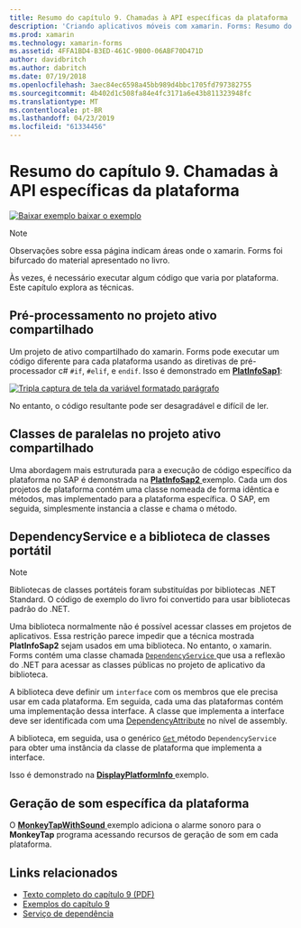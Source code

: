 ```yaml
---
title: Resumo do capítulo 9. Chamadas à API específicas da plataforma
description: 'Criando aplicativos móveis com xamarin. Forms: Resumo do capítulo 9. Chamadas à API específicas da plataforma'
ms.prod: xamarin
ms.technology: xamarin-forms
ms.assetid: 4FFA1BD4-B3ED-461C-9B00-06ABF70D471D
author: davidbritch
ms.author: dabritch
ms.date: 07/19/2018
ms.openlocfilehash: 3aec84ec6598a45bb989d4bbc1705fd797382755
ms.sourcegitcommit: 4b402d1c508fa84e4fc3171a6e43b811323948fc
ms.translationtype: MT
ms.contentlocale: pt-BR
ms.lasthandoff: 04/23/2019
ms.locfileid: "61334456"
---
```

# <a name="summary-of-chapter-9-platform-specific-api-calls"></a>Resumo do capítulo 9. Chamadas à API específicas da plataforma

[![Baixar exemplo](~/media/shared/download.png) baixar o exemplo](https://github.com/xamarin/xamarin-forms-book-samples/tree/master/Chapter09)

> [!NOTE] 
> Observações sobre essa página indicam áreas onde o xamarin. Forms foi bifurcado do material apresentado no livro.

Às vezes, é necessário executar algum código que varia por plataforma. Este capítulo explora as técnicas.

## <a name="preprocessing-in-the-shared-asset-project"></a>Pré-processamento no projeto ativo compartilhado

Um projeto de ativo compartilhado do xamarin. Forms pode executar um código diferente para cada plataforma usando as diretivas de pré-processador c# `#if`, `#elif`, e `endif`. Isso é demonstrado em [ **PlatInfoSap1**](https://github.com/xamarin/xamarin-forms-book-samples/tree/master/Chapter09/PlatInfoSap1):

[![Tripla captura de tela da variável formatado parágrafo](images/ch09fg01-small.png "modelo de dispositivo e o sistema operacional")](images/ch09fg01-large.png#lightbox "modelo do dispositivo e o sistema operacional")

No entanto, o código resultante pode ser desagradável e difícil de ler.

## <a name="parallel-classes-in-the-shared-asset-project"></a>Classes de paralelas no projeto ativo compartilhado

Uma abordagem mais estruturada para a execução de código específico da plataforma no SAP é demonstrada na [ **PlatInfoSap2** ](https://github.com/xamarin/xamarin-forms-book-samples/tree/master/Chapter09/PlatInfoSap2) exemplo. Cada um dos projetos de plataforma contém uma classe nomeada de forma idêntica e métodos, mas implementado para a plataforma específica. O SAP, em seguida, simplesmente instancia a classe e chama o método.

## <a name="dependencyservice-and-the-portable-class-library"></a>DependencyService e a biblioteca de classes portátil

> [!NOTE] 
> Bibliotecas de classes portáteis foram substituídas por bibliotecas .NET Standard. O código de exemplo do livro foi convertido para usar bibliotecas padrão do .NET.

Uma biblioteca normalmente não é possível acessar classes em projetos de aplicativos. Essa restrição parece impedir que a técnica mostrada **PlatInfoSap2** sejam usados em uma biblioteca. No entanto, o xamarin. Forms contém uma classe chamada [ `DependencyService` ](xref:Xamarin.Forms.DependencyService) que usa a reflexão do .NET para acessar as classes públicas no projeto de aplicativo da biblioteca.

A biblioteca deve definir um `interface` com os membros que ele precisa usar em cada plataforma. Em seguida, cada uma das plataformas contém uma implementação dessa interface. A classe que implementa a interface deve ser identificada com uma [DependencyAttribute](xref:Xamarin.Forms.DependencyAttribute) no nível de assembly.

A biblioteca, em seguida, usa o genérico [ `Get` ](xref:Xamarin.Forms.DependencyService.Get*) método `DependencyService` para obter uma instância da classe de plataforma que implementa a interface.

Isso é demonstrado na [ **DisplayPlatformInfo** ](https://github.com/xamarin/xamarin-forms-book-samples/tree/master/Chapter09/DisplayPlatformInfo) exemplo.

## <a name="platform-specific-sound-generation"></a>Geração de som específica da plataforma

O [ **MonkeyTapWithSound** ](https://github.com/xamarin/xamarin-forms-book-samples/tree/master/Chapter09/MonkeyTapWithSound) exemplo adiciona o alarme sonoro para o **MonkeyTap** programa acessando recursos de geração de som em cada plataforma.

## <a name="related-links"></a>Links relacionados

- [Texto completo do capítulo 9 (PDF)](https://download.xamarin.com/developer/xamarin-forms-book/XamarinFormsBook-Ch09-Apr2016.pdf)
- [Exemplos do capítulo 9](https://github.com/xamarin/xamarin-forms-book-samples/tree/master/Chapter09)
- [Serviço de dependência](~/xamarin-forms/app-fundamentals/dependency-service/index.md)
